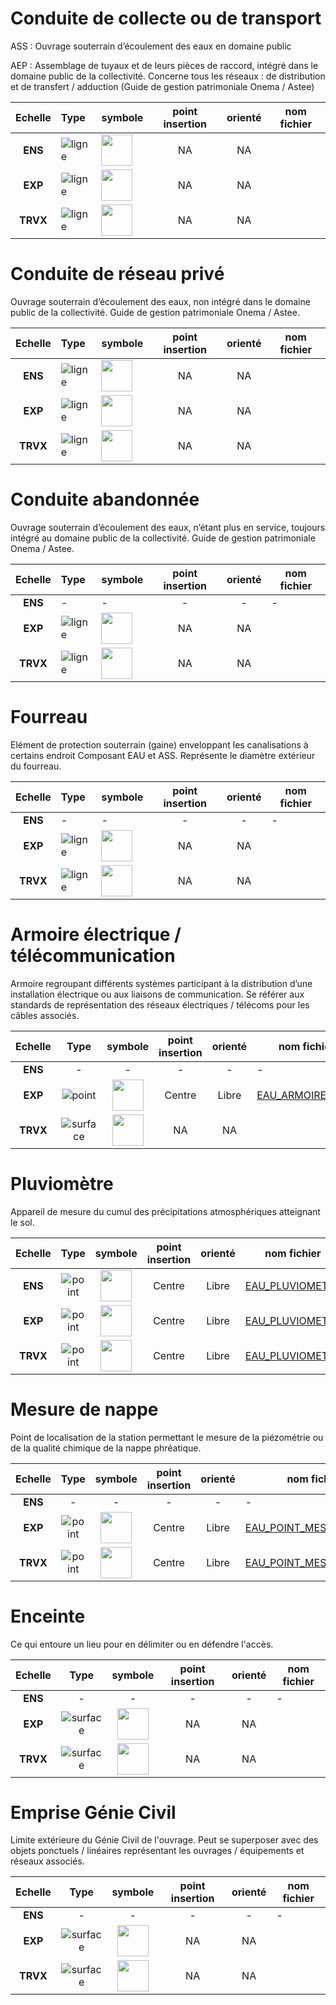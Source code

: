 # Conduite de collecte ou de transport
ASS : Ouvrage souterrain d’écoulement des eaux en domaine public

AEP : Assemblage de tuyaux et de leurs pièces de raccord, intégré dans le domaine public de la collectivité. Concerne tous les réseaux : de distribution et de transfert / adduction (Guide de gestion patrimoniale Onema / Astee)

| Echelle | Type | symbole | point insertion | orienté | nom fichier |
|:-------------:|:----|--------|:--------:|:--------:|--------|
| **ENS** | ![ligne](/symbole//polyline-pt-svgrepo-com.svg) | <img src="/symbole//symbole/conduite.svg" width="50"/>  | NA | NA |  |
| **EXP** | ![ligne](/symbole//polyline-pt-svgrepo-com.svg) | <img src="/symbole//symbole/conduite.svg" width="50"/> | NA | NA |  |
| **TRVX** | ![ligne](/symbole//polyline-pt-svgrepo-com.svg) | <img src="/symbole//symbole/conduite.svg" width="50"/> | NA | NA |  |

# Conduite de réseau privé
Ouvrage souterrain d’écoulement des eaux, non intégré dans le domaine public de la collectivité. Guide de gestion patrimoniale Onema / Astee.

| Echelle | Type | symbole | point insertion | orienté | nom fichier |
|:-------------:|:----|--------|:--------:|:--------:|--------|
| **ENS** | ![ligne](/symbole//polyline-pt-svgrepo-com.svg) | <img src="/symbole//symbole/conduite_prive.svg" width="50"/>  | NA | NA |  |
| **EXP** | ![ligne](/symbole//polyline-pt-svgrepo-com.svg) | <img src="/symbole//symbole/conduite_prive.svg" width="50"/> | NA | NA |  |
| **TRVX** | ![ligne](/symbole//polyline-pt-svgrepo-com.svg) | <img src="/symbole//symbole/conduite_prive.svg" width="50"/> | NA | NA |  |

# Conduite abandonnée
Ouvrage souterrain d’écoulement des eaux, n’étant plus en service, toujours intégré au domaine public de la collectivité. Guide de gestion patrimoniale Onema / Astee.

| Echelle | Type | symbole | point insertion | orienté | nom fichier |
|:-------------:|:----|--------|:--------:|:--------:|--------|
| **ENS** |  - | - | - | - | - |
| **EXP** | ![ligne](/symbole//polyline-pt-svgrepo-com.svg) | <img src="/symbole//symbole/abandonne_nb.svg" width="50"/> | NA | NA |  |
| **TRVX** | ![ligne](/symbole//polyline-pt-svgrepo-com.svg) | <img src="/symbole//symbole/abandonne_nb.svg" width="50"/> | NA | NA |  |

# Fourreau
Elément de protection souterrain (gaine) enveloppant les canalisations à certains endroit
Composant EAU et ASS. Représente le diamètre extérieur du fourreau.

| Echelle | Type | symbole | point insertion | orienté | nom fichier |
|:-------------:|:----|--------|:--------:|:--------:|--------|
| **ENS** |  - | - | - | - | - |
| **EXP** | ![ligne](/symbole//polyline-pt-svgrepo-com.svg) | <img src="/symbole//symbole/fourreau_nb.svg" width="50"/> | NA | NA |  |
| **TRVX** | ![ligne](/symbole//polyline-pt-svgrepo-com.svg) | <img src="/symbole//symbole/fourreau_nb.svg" width="50"/> | NA | NA |  |

# Armoire électrique / télécommunication
Armoire regroupant différents systèmes participant à la distribution d’une installation électrique ou aux liaisons de communication. Se référer aux standards de représentation des réseaux électriques / télécoms pour les câbles associés.

| Echelle | Type | symbole | point insertion | orienté | nom fichier |
|:-------------:|:----:|:--------:|:--------:|:--------:|--------|
| **ENS** | - | - | - | - | - |
| **EXP** | ![point](/symbole//point-svgrepo-com.svg) | <img src="https://github.com/cnigfr/StaR-Eau/blob/main/collections/assainissement/PNG/EAU_ARMOIRE_ELEC.png" width="50"/> | Centre | Libre | [EAU_ARMOIRE_ELEC](https://github.com/cnigfr/StaR-Eau/blob/main/collections/assainissement/svg/EAU_ARMOIRE_ELEC.svg) |
| **TRVX** | ![surface](/symbole//polygon-pt-svgrepo-com.svg) | <img src="/symbole//symbole/empriseGC_surface.svg"  width="50"/> | NA | NA |  |

# Pluviomètre
Appareil de mesure du cumul des précipitations atmosphériques atteignant le sol.

| Echelle | Type | symbole | point insertion | orienté | nom fichier |
|:-------------:|:----:|:--------:|:--------:|:--------:|--------|
| **ENS** | ![point](/symbole//point-svgrepo-com.svg) | <img src="https://github.com/cnigfr/StaR-Eau/blob/main/collections/assainissement/PNG/EAU_PLUVIOMETRE.png" width="50"/> | Centre | Libre | [EAU_PLUVIOMETRE](https://github.com/cnigfr/StaR-Eau/blob/main/collections/assainissement/svg/EAU_PLUVIOMETRE.svg) |
| **EXP** | ![point](/symbole//point-svgrepo-com.svg) | <img src="https://github.com/cnigfr/StaR-Eau/blob/main/collections/assainissement/PNG/EAU_PLUVIOMETRE.png" width="50"/> | Centre | Libre | [EAU_PLUVIOMETRE](https://github.com/cnigfr/StaR-Eau/blob/main/collections/assainissement/svg/EAU_PLUVIOMETRE.svg) |
| **TRVX** | ![point](/symbole//point-svgrepo-com.svg) | <img src="https://github.com/cnigfr/StaR-Eau/blob/main/collections/assainissement/PNG/EAU_PLUVIOMETRE.png" width="50"/> | Centre | Libre | [EAU_PLUVIOMETRE](https://github.com/cnigfr/StaR-Eau/blob/main/collections/assainissement/svg/EAU_PLUVIOMETRE.svg) |

# Mesure de nappe
Point de localisation de la station permettant le mesure de la piézométrie ou de la qualité chimique de la nappe phréatique.

| Echelle | Type | symbole | point insertion | orienté | nom fichier |
|:-------------:|:----:|:--------:|:--------:|:--------:|--------|
| **ENS** | - | - | - | - | - |
| **EXP** | ![point](/symbole//point-svgrepo-com.svg) | <img src="https://github.com/cnigfr/StaR-Eau/blob/main/collections/assainissement/PNG/EAU_POINT_MESURE_NAPPE.png" width="50"/> | Centre | Libre | [EAU_POINT_MESURE_NAPPE](https://github.com/cnigfr/StaR-Eau/blob/main/collections/assainissement/svg/EAU_POINT_MESURE_NAPPE.svg) |
| **TRVX** | ![point](/symbole//point-svgrepo-com.svg) | <img src="https://github.com/cnigfr/StaR-Eau/blob/main/collections/assainissement/PNG/EAU_POINT_MESURE_NAPPE.png" width="50"/> | Centre | Libre | [EAU_POINT_MESURE_NAPPE](https://github.com/cnigfr/StaR-Eau/blob/main/collections/assainissement/svg/EAU_POINT_MESURE_NAPPE.svg) |

# Enceinte
Ce qui entoure un lieu pour en délimiter ou en défendre l'accès.

| Echelle | Type | symbole | point insertion | orienté | nom fichier |
|:-------------:|:----:|:--------:|:--------:|:--------:|--------|
| **ENS** | - | - | - | - | - |
| **EXP** | ![surface](/symbole//polygon-pt-svgrepo-com.svg) | <img src="/symbole//symbole/enceinte_surface.svg"  width="50"/> | NA | NA |  |
| **TRVX** | ![surface](/symbole//polygon-pt-svgrepo-com.svg) | <img src="/symbole//symbole/enceinte_surface.svg"  width="50"/> | NA | NA |  |

# Emprise Génie Civil
Limite extérieure du Génie Civil de l'ouvrage. Peut se superposer avec des objets ponctuels / linéaires représentant les ouvrages / équipements et réseaux associés.

| Echelle | Type | symbole | point insertion | orienté | nom fichier |
|:-------------:|:----:|:--------:|:--------:|:--------:|--------|
| **ENS** | - | - | - | - | - |
| **EXP** | ![surface](/symbole//polygon-pt-svgrepo-com.svg) | <img src="/symbole//symbole/empriseGC_surface.svg"  width="50"/> | NA | NA |  |
| **TRVX** | ![surface](/symbole//polygon-pt-svgrepo-com.svg) | <img src="/symbole//symbole/empriseGC_surface.svg"  width="50"/> | NA | NA |  |